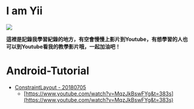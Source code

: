 I am Yii
================

![](http://123.240.119.183/github/yii.jpg)

**這裡是記錄我學習紀錄的地方，有空會慢慢上影片到Youtube，有想學習的人也可以到Youtube看我的教學影片哦，一起加油吧！**

Android-Tutorial
================

*   [ConstraintLayout - 20180705](https://github.com/chyiiiiiiiiiiii/Android-Tutorial/tree/master/ConstraintLayout)
    *   [https://www.youtube.com/watch?v=MqzJkBswFYg&t=383s](https://www.youtube.com/watch?v=MqzJkBswFYg&t=383s)

